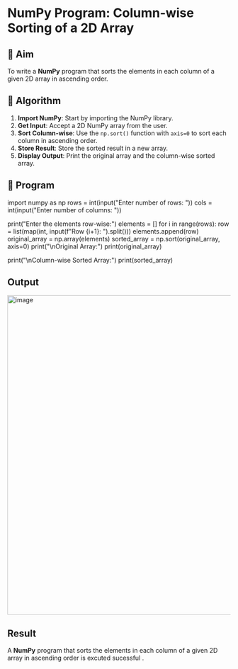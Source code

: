 # NumPy Program: Column-wise Sorting of a 2D Array

## 🎯 Aim
To write a **NumPy** program that sorts the elements in each column of a given 2D array in ascending order.

## 🧠 Algorithm

1. **Import NumPy**: Start by importing the NumPy library.
2. **Get Input**: Accept a 2D NumPy array from the user.
3. **Sort Column-wise**: Use the `np.sort()` function with `axis=0` to sort each column in ascending order.
4. **Store Result**: Store the sorted result in a new array.
5. **Display Output**: Print the original array and the column-wise sorted array.

## 🧾 Program
import numpy as np
rows = int(input("Enter number of rows: "))
cols = int(input("Enter number of columns: "))

print("Enter the elements row-wise:")
elements = []
for i in range(rows):
    row = list(map(int, input(f"Row {i+1}: ").split()))
    elements.append(row)
original_array = np.array(elements)
sorted_array = np.sort(original_array, axis=0)
print("\nOriginal Array:")
print(original_array)

print("\nColumn-wise Sorted Array:")
print(sorted_array)


## Output
<img width="822" height="722" alt="image" src="https://github.com/user-attachments/assets/908931f8-848f-4957-9b85-f3d9dc421633" />


## Result
A **NumPy** program that sorts the elements in each column of a given 2D array in ascending order is excuted sucessful .
